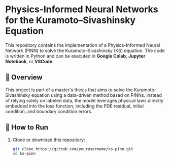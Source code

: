 # Physics-Informed Neural Networks for the Kuramoto–Sivashinsky Equation

This repository contains the implementation of a Physics-Informed Neural Network (PINN) to solve the Kuramoto–Sivashinsky (KS) equation. The code is written in Python and can be executed in **Google Colab**, **Jupyter Notebook**, or **VSCode**.

## 📌 Overview

This project is part of a master's thesis that aims to solve the Kuramoto–Sivashinsky equation using a data-driven method based on PINNs. Instead of relying solely on labeled data, the model leverages physical laws directly embedded into the loss function, including the PDE residual, initial condition, and boundary condition errors.

## 🚀 How to Run

1. Clone or download this repository:
   ```bash
   git clone https://github.com/yourusername/ks-pinn.git
   cd ks-pinn

